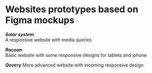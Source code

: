 
# Websites prototypes based on Figma mockups

***Solar system***   
A responsive website with media queries

***Racoon***   
Basic website with some responsive designs for tablets and iphone

***Qovery***
More advanced website with incoming responsive design